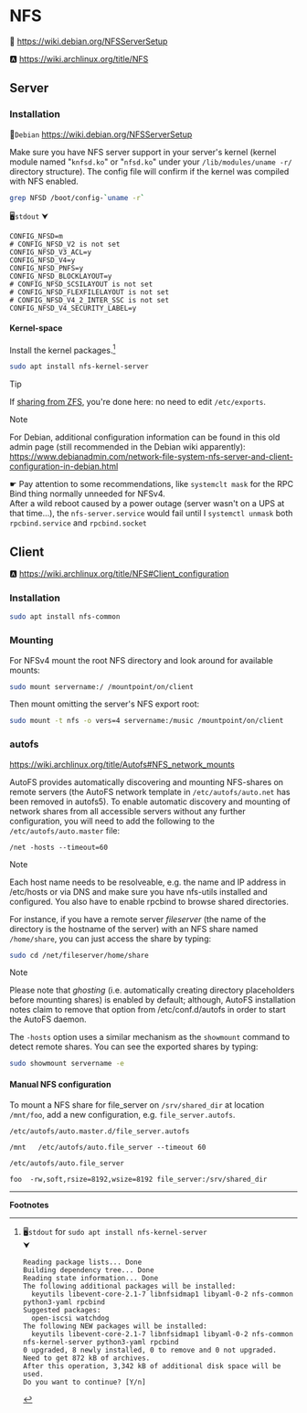 # NFS

🐧 https://wiki.debian.org/NFSServerSetup

🅰️ https://wiki.archlinux.org/title/NFS






## Server




### Installation

🐧`Debian` https://wiki.debian.org/NFSServerSetup

Make sure you have NFS server support in your server's kernel (kernel module named "`knfsd.ko`" or "`nfsd.ko`" under your `/lib/modules/uname -r/` directory structure). The config file will confirm if the kernel was compiled with NFS enabled.

```sh
grep NFSD /boot/config-`uname -r`
```
🖥️`stdout`
    ⮟
```
CONFIG_NFSD=m
# CONFIG_NFSD_V2 is not set
CONFIG_NFSD_V3_ACL=y
CONFIG_NFSD_V4=y
CONFIG_NFSD_PNFS=y
CONFIG_NFSD_BLOCKLAYOUT=y
# CONFIG_NFSD_SCSILAYOUT is not set
# CONFIG_NFSD_FLEXFILELAYOUT is not set
# CONFIG_NFSD_V4_2_INTER_SSC is not set
CONFIG_NFSD_V4_SECURITY_LABEL=y
```


#### Kernel-space

Install the kernel packages.[^out1]

```sh
sudo apt install nfs-kernel-server         
```

> [!Tip]
> If [sharing from ZFS][zfs-share], you're done here: no need to edit `/etc/exports`.

> [!Note]
> For Debian, additional configuration information can be found in this old admin page (still recommended in the Debian wiki apparently): https://www.debianadmin.com/network-file-system-nfs-server-and-client-configuration-in-debian.html

☛ Pay attention to some recommendations, like `systemclt mask` for the RPC Bind thing normally unneeded for NFSv4.  
After a wild reboot caused by a power outage (server wasn't on a UPS at that time…), the `nfs-server.service` would fail until I `systemctl unmask` both `rpcbind.service` and `rpcbind.socket`



## Client

🅰️ https://wiki.archlinux.org/title/NFS#Client_configuration

### Installation

```sh
sudo apt install nfs-common
```

### Mounting

For NFSv4 mount the root NFS directory and look around for available mounts:

```sh
sudo mount servername:/ /mountpoint/on/client
```

Then mount omitting the server's NFS export root:

```sh
sudo mount -t nfs -o vers=4 servername:/music /mountpoint/on/client
```

### autofs

https://wiki.archlinux.org/title/Autofs#NFS_network_mounts

AutoFS provides automatically discovering and mounting NFS-shares on remote servers (the AutoFS network template in `/etc/autofs/auto.net` has been removed in autofs5). To enable automatic discovery and mounting of network shares from all accessible servers without any further configuration, you will need to add the following to the `/etc/autofs/auto.master` file:

```
/net -hosts --timeout=60
```

> [!Note]
> Each host name needs to be resolveable, e.g. the name and IP address in /etc/hosts or via DNS and make sure you have nfs-utils installed and configured. You also have to enable rpcbind to browse shared directories.

For instance, if you have a remote server *fileserver* (the name of the directory is the hostname of the server) with an NFS share named `/home/share`, you can just access the share by typing:

```sh
sudo cd /net/fileserver/home/share
```

> [!Note]
> Please note that *ghosting* (i.e. automatically creating directory placeholders before mounting shares) is enabled by default; although, AutoFS installation notes claim to remove that option from /etc/conf.d/autofs in order to start the AutoFS daemon.

The `-hosts` option uses a similar mechanism as the `showmount` command to detect remote shares. You can see the exported shares by typing:

```sh
sudo showmount servername -e
```

#### Manual NFS configuration

To mount a NFS share for file_server on `/srv/shared_dir` at location `/mnt/foo`, add a new configuration, e.g. `file_server.autofs`.

`/etc/autofs/auto.master.d/file_server.autofs`

```
/mnt   /etc/autofs/auto.file_server --timeout 60
```

`/etc/autofs/auto.file_server`

```
foo  -rw,soft,rsize=8192,wsize=8192 file_server:/srv/shared_dir
```

---

**Footnotes**

[^out1]: 🖥️`stdout` for `sudo apt install nfs-kernel-server`  
    ⮟

    ```
    Reading package lists... Done
    Building dependency tree... Done
    Reading state information... Done
    The following additional packages will be installed:
      keyutils libevent-core-2.1-7 libnfsidmap1 libyaml-0-2 nfs-common python3-yaml rpcbind
    Suggested packages:
      open-iscsi watchdog
    The following NEW packages will be installed:
      keyutils libevent-core-2.1-7 libnfsidmap1 libyaml-0-2 nfs-common nfs-kernel-server python3-yaml rpcbind
    0 upgraded, 8 newly installed, 0 to remove and 0 not upgraded.
    Need to get 872 kB of archives.
    After this operation, 3,342 kB of additional disk space will be used.
    Do you want to continue? [Y/n] 
    ```




[^man]: https://manpages.debian.org/stretch/nfs-kernel-server/rpc.nfsd.8.en.html



[zfs-share]: ../../Storage/FS/ZFS/Share.md